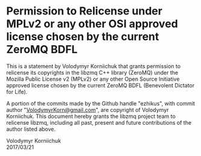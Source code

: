 # Permission to Relicense under MPLv2 or any other OSI approved license chosen by the current ZeroMQ BDFL

This is a statement by Volodymyr Korniichuk
that grants permission to relicense its copyrights in the libzmq C++
library (ZeroMQ) under the Mozilla Public License v2 (MPLv2) or any other 
Open Source Initiative approved license chosen by the current ZeroMQ 
BDFL (Benevolent Dictator for Life).

A portion of the commits made by the Github handle "ezhikus", with
commit author "VolodymyrKorn@gmail.com", are copyright of Volodymyr Korniichuk.
This document hereby grants the libzmq project team to relicense libzmq, 
including all past, present and future contributions of the author listed above.

Volodymyr Korniichuk  
2017/03/21